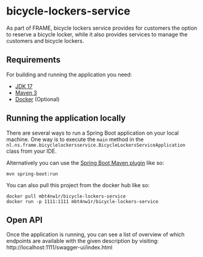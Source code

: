 # bicycle-lockers-service

As part of FRAME, bicycle lockers service provides for customers the option to reserve a bicycle locker, while it also provides services to manage the customers and bicycle lockers.

## Requirements

For building and running the application you need:

- [JDK 17](https://jdk.java.net/17/)
- [Maven 3](https://maven.apache.org)
- [Docker](https://www.docker.com/products/docker-desktop) (Optional)

## Running the application locally

There are several ways to run a Spring Boot application on your local machine. One way is to execute the `main` method in the `nl.ns.frame.bicyclelockersservice.BicycleLockersServiceApplication` class from your IDE.

Alternatively you can use the [Spring Boot Maven plugin](https://docs.spring.io/spring-boot/docs/current/reference/html/build-tool-plugins-maven-plugin.html) like so:

```shell
mvn spring-boot:run
```

You can also pull this project from the docker hub like so:

```shell
docker pull mbt4nw1r/bicycle-lockers-service
docker run -p 1111:1111 mbt4nw1r/bicycle-lockers-service
```

## Open API
Once the application is running, you can see a list of overview of which endpoints are available with the given description by visiting:
http://localhost:1111/swagger-ui/index.html
